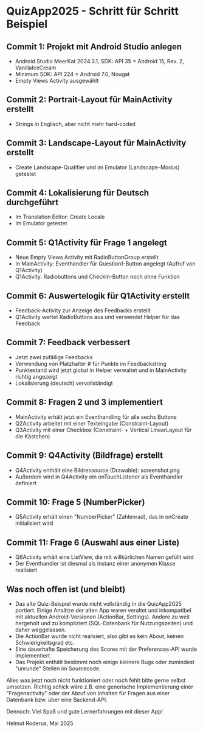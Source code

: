 # QuizApp2025 - Schritt für Schritt Beispiel

## Commit 1: Projekt mit Android Studio anlegen
+ Android Studio MeerKat 2024.3.1, SDK: API 35 = Android 15, Rev. 2,  VanillaIceCream
+ Minimum SDK: API 224 = Android 7.0, Nougat
+ Empty Views Activity ausgewählt

## Commit 2: Portrait-Layout für MainActivity erstellt
+ Strings in Englisch, aber nicht mehr hard-coded

## Commit 3: Landscape-Layout für MainActivity erstellt
+ Create Landscape-Qualifier und im Emulator (Landscape-Modus) getestet

## Commit 4: Lokalisierung für Deutsch durchgeführt
+ Im Translation Editor: Create Locale
+ Im Emulator getestet

## Commit 5: Q1Activity für Frage 1 angelegt
+ Neue Empty Views Activity mit RadioButtonGroup erstellt
+ In MainActivity: Eventhandler für Question1-Button angelegt (Aufruf von Q1Activity)
+ Q1Activity: Radiobuttons und CheckIn-Button noch ohne Funktion

## Commit 6: Auswertelogik für Q1Activity erstellt
+ Feedback-Activity zur Anzeige des Feedbacks erstellt
+ Q1Activity wertet RadioButtons aus und verwendet Helper für das Feedback

## Commit 7: Feedback verbessert
+ Jetzt zwei zufällige Feedbacks
+ Verwendung von Platzhalter # für Punkte im Feedbackstring
+ Punktestand wird jetzt global in Helper verwaltet und in MainActivity richtig angezeigt
+ Lokalisierung (deutsch) vervollständigt

## Commit 8: Fragen 2 und 3 implementiert
+ MainActivity erhält jetzt ein Eventhandling für alle sechs Buttons
+ Q2Activity arbeitet mit einer Texteingabe (Constraint-Layout)
+ Q3Activity mit einer Checkbox (Constraint- + Vertical LinearLayout für die Kästchen)

## Commit 9: Q4Activity (Bildfrage) erstellt
+ Q4Activity enthält eine Bildressource (Drawable): screenshot.png
+ Außerdem wird in Q4Activity ein onTouchListener als Eventhandler definiert

## Commit 10: Frage 5 (NumberPicker)
+ Q5Activity erhält einen "NumberPicker" (Zahlenrad), das in onCreate initialisiert wird

## Commit 11: Frage 6 (Auswahl aus einer Liste)
+ Q6Activity erhält eine ListView, die mit willkürlichen Namen gefüllt wird
+ Der Eventhandler ist diesmal als Instanz einer anonymen Klasse realisiert

## Was noch offen ist (und bleibt)
+ Das alte Quiz-Beispiel wurde nicht vollständig in die QuizApp2025 portiert. Einige Ansätze der 
alten App waren veraltet und inkompatibel mit aktuellen Android-Versionen (ActionBar, Settings). 
Andere zu weit hergeholt und zu kompliziert (SQL-Datenbank für Nutzungszeiten) und daher weggelassen. 
+ Die ActionBar wurde nicht realisiert, also gibt es kein About, keinen Schwierigkeitsgrad etc.
+ Eine dauerhafte Speicherung des Scores mit der Preferences-API wurde implementiert
+ Das Projekt enthält bestimmt noch einige kleinere Bugs oder zumindest "unrunde" Stellen im Sourcecode.

Alles was jetzt noch nicht funktioniert oder noch fehlt bitte gerne selbst umsetzen. Richtig schick
wäre z.B. eine generische Implementierung einer "Fragenactivity" oder der Abruf von Inhalten für Fragen
aus einer Datenbank bzw. über eine Backend-API.

Dennoch: Viel Spaß und gute Lernerfahrungen mit dieser App!

Helmut Roderus, Mai 2025 